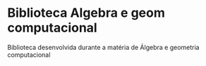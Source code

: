 # Biblioteca Algebra e geom computacional
 Biblioteca desenvolvida durante a matéria de Álgebra e geometria computacional
